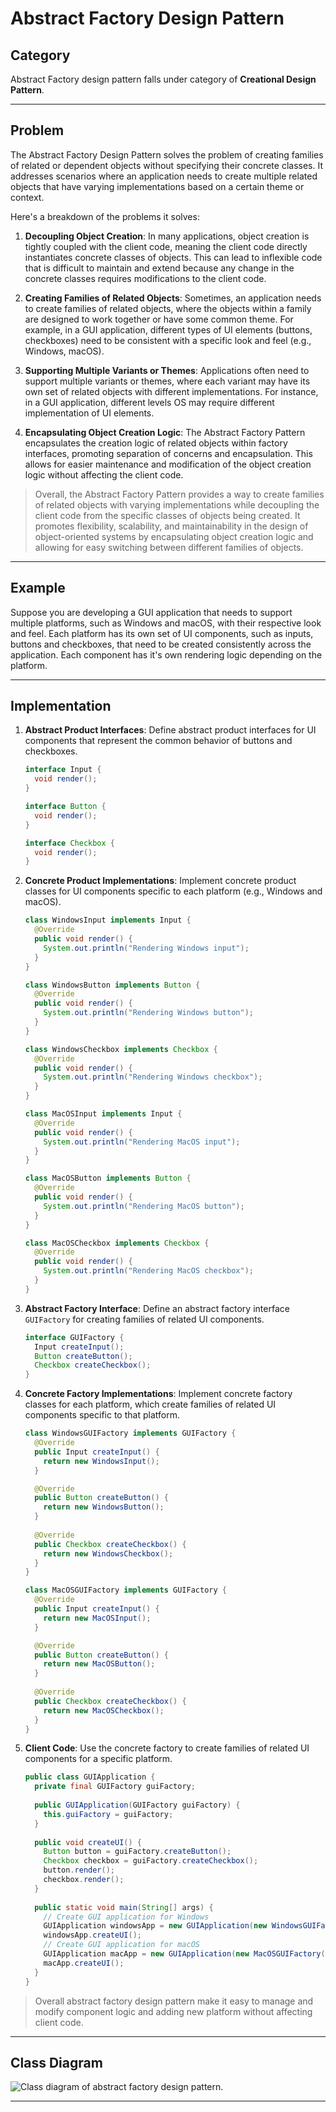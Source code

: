 # Abstract Factory Design Pattern

## Category

Abstract Factory design pattern falls under category of **Creational Design Pattern**.

---

## Problem

The Abstract Factory Design Pattern solves the problem of creating families of related or dependent objects without specifying their concrete classes. It addresses scenarios where an application needs to create multiple related objects that have varying implementations based on a certain theme or context.

Here's a breakdown of the problems it solves:

1. **Decoupling Object Creation**: In many applications, object creation is tightly coupled with the client code, meaning the client code directly instantiates concrete classes of objects. This can lead to inflexible code that is difficult to maintain and extend because any change in the concrete classes requires modifications to the client code.

2. **Creating Families of Related Objects**: Sometimes, an application needs to create families of related objects, where the objects within a family are designed to work together or have some common theme. For example, in a GUI application, different types of UI elements (buttons, checkboxes) need to be consistent with a specific look and feel (e.g., Windows, macOS).

3. **Supporting Multiple Variants or Themes**: Applications often need to support multiple variants or themes, where each variant may have its own set of related objects with different implementations. For instance, in a GUI application, different levels OS may require different implementation of UI elements.

4. **Encapsulating Object Creation Logic**: The Abstract Factory Pattern encapsulates the creation logic of related objects within factory interfaces, promoting separation of concerns and encapsulation. This allows for easier maintenance and modification of the object creation logic without affecting the client code.

> Overall, the Abstract Factory Pattern provides a way to create families of related objects with varying implementations while decoupling the client code from the specific classes of objects being created. It promotes flexibility, scalability, and maintainability in the design of object-oriented systems by encapsulating object creation logic and allowing for easy switching between different families of objects.

---

## Example

Suppose you are developing a GUI application that needs to support multiple platforms, such as Windows and macOS, with their respective look and feel. Each platform has its own set of UI components, such as inputs, buttons and checkboxes, that need to be created consistently across the application. Each component has it's own rendering logic depending on the platform.

---

## Implementation

1. **Abstract Product Interfaces**: Define abstract product interfaces for UI components that represent the common behavior of buttons and checkboxes.

    ```java
    interface Input {
      void render();
    }
    
    interface Button {
      void render();
    }
    
    interface Checkbox {
      void render();
    }
    ```

2. **Concrete Product Implementations**: Implement concrete product classes for UI components specific to each platform (e.g., Windows and macOS).

    ```java
    class WindowsInput implements Input {
      @Override
      public void render() {
        System.out.println("Rendering Windows input");
      }
    }
   
    class WindowsButton implements Button {
      @Override
      public void render() {
        System.out.println("Rendering Windows button");
      }
    }
    
    class WindowsCheckbox implements Checkbox {
      @Override
      public void render() {
        System.out.println("Rendering Windows checkbox");
      }
    }
   
    class MacOSInput implements Input {
      @Override
      public void render() {
        System.out.println("Rendering MacOS input");
      }
    }
    
    class MacOSButton implements Button {
      @Override
      public void render() {
        System.out.println("Rendering MacOS button");
      }
    }
    
    class MacOSCheckbox implements Checkbox {
      @Override
      public void render() {
        System.out.println("Rendering MacOS checkbox");
      }
    }
    ```

3. **Abstract Factory Interface**: Define an abstract factory interface `GUIFactory` for creating families of related UI components.

    ```java
    interface GUIFactory {
      Input createInput();
      Button createButton();
      Checkbox createCheckbox();
    }
    ```

4. **Concrete Factory Implementations**: Implement concrete factory classes for each platform, which create families of related UI components specific to that platform.

    ```java
    class WindowsGUIFactory implements GUIFactory {
      @Override
      public Input createInput() {
        return new WindowsInput();
      }
   
      @Override
      public Button createButton() {
        return new WindowsButton();
      }
      
      @Override
      public Checkbox createCheckbox() {
        return new WindowsCheckbox();
      }
    }
    
    class MacOSGUIFactory implements GUIFactory {
      @Override
      public Input createInput() {
        return new MacOSInput();
      }
   
      @Override
      public Button createButton() {
        return new MacOSButton();
      }
      
      @Override
      public Checkbox createCheckbox() {
        return new MacOSCheckbox();
      }
    }
    ```

5. **Client Code**: Use the concrete factory to create families of related UI components for a specific platform.

    ```java
    public class GUIApplication {
      private final GUIFactory guiFactory;
      
      public GUIApplication(GUIFactory guiFactory) {
        this.guiFactory = guiFactory;
      }
      
      public void createUI() {
        Button button = guiFactory.createButton();
        Checkbox checkbox = guiFactory.createCheckbox();
        button.render();
        checkbox.render();
      }
      
      public static void main(String[] args) {
        // Create GUI application for Windows
        GUIApplication windowsApp = new GUIApplication(new WindowsGUIFactory());
        windowsApp.createUI();
        // Create GUI application for macOS
        GUIApplication macApp = new GUIApplication(new MacOSGUIFactory());
        macApp.createUI();
      }
    }
    ```

> Overall abstract factory design pattern make it easy to manage and modify component logic and adding new platform without affecting client code.

---

## Class Diagram

![Class diagram of abstract factory design pattern.](../../../resources/images/abstract_factory.png "Abstract Factory Design Pattern")

---